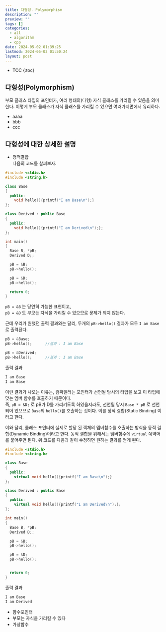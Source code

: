 ```yaml
---
title: 다형성. Polymorphism
description: ""
preview: ""
tags: []
categories:
  - all
  - algorithm
  - cpp
date: 2024-05-02 01:39:25
lastmod: 2024-05-02 01:50:24
layout: post
---
```

* TOC
{:toc}

## 다형성(Polymorphism)
부모 클래스 타입의 포인터가, 여러 형태의(다형) 자식 클래스를 가리킬 수 있음을 의미한다.
이렇게 부모 클래스가 자식 클래스를 가리킬 수 있으면 여러가지면에서 유리하다.
- aaaa
- bbb
- ccc


## 다형성에 대한 상세한 설명

  * 정적결합  
  다음의 코드를 살펴보자.

  ```cpp
  #include <stdio.h>
  #include <string.h>

  class Base
  {
    public:
      void hello(){printf("I am Base\n");}
  };

  class Derived : public Base
  {
    public:
      void hello(){printf("I am Derived\n");};
  };

  int main()
  {
    Base B, *pB;
    Derived D;;

    pB = &B;
    pB->hello();

    pB = &D;
    pB->hello();

    return 0;
  }
  ```

  `pB = &B` 는 당연히 가능한 표현이고,   
  `pB = &D` 도 부모는 자식을 가리킬 수 있으므로 문제가 되지 않는다.

  근데 우리가 원했던 출력 결과와는 달리, 두개의 `pB->hello()` 결과가 모두 `I am Base` 로 출력된다.  


  ```cpp
  pB = &Base;  
  pB->hello();      //결과 : I am Base
  
  pB = &Derived;
  pB->hello();      //결과 : I am Base
  ```

  출력 결과
  ```txt
  I am Base
  I am Base
  ```

  이런 결과가 나오는 이유는, 컴파일러는 포인터가 선언될 당시의 타입을 보고 이 타입에 맞는 멤버 함수를 호출하기 때문이다.  
  즉, `pB = &D;` 로 pB가 D를 가리키도록 하였을지라도, 선언될 당시 `Base * pB` 로 선언되어 있으므로 `Base`의 `hello()`를 호출하는 것이다.
  이를 정적 결합(Static Binding) 이라고 한다.

  이와 달리, 클래스 포인터에 실제로 할당 된 객체의 멤버함수를 호출하는 방식을 동적 결합(Dynamic Binding)이라고 한다.
  동적 결합을 위해서는 멤버함수에 `virtual` 예약어를 붙어주면 된다.
  위 코드를 다음과 같이 수정하면 원하는 결과를 얻게 된다.  

  ```cpp
  #include <stdio.h>
  #include <string.h>

  class Base
  {
    public:
      virtual void hello(){printf("I am Base\n");}
  };

  class Derived : public Base
  {
    public:
      virtual void hello(){printf("I am Derived\n");};
  };

  int main()
  {
    Base B, *pB;
    Derived D;;

    pB = &B;
    pB->hello();

    pB = &D;
    pB->hello();


    return 0;
  }
  ```

  출력 결과
  ```txt
  I am Base
  I am Derived
  ```



  * 함수포인터
  * 부모는 자식을 가리킬 수 있다
  * 가상함수
